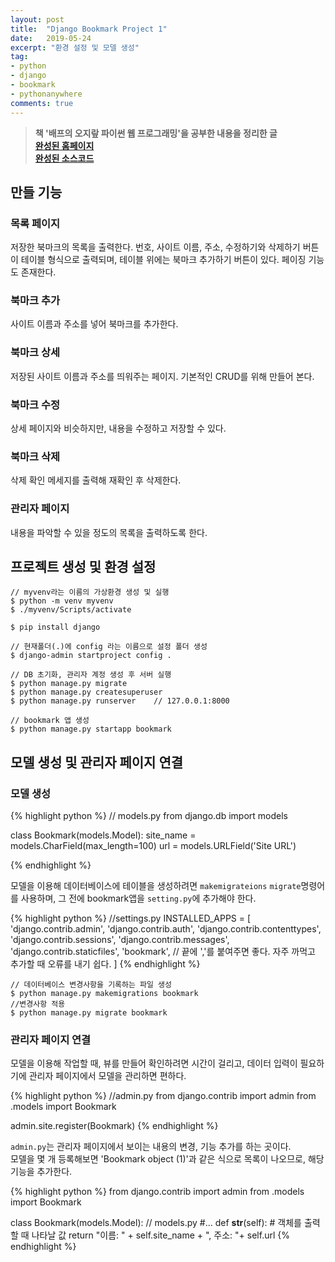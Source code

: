 ```yaml
---
layout: post
title:  "Django Bookmark Project 1"
date:   2019-05-24
excerpt: "환경 설정 및 모델 생성"
tag:
- python
- django
- bookmark
- pythonanywhere
comments: true
---
```


> **책 '배프의 오지랖 파이썬 웹 프로그래밍'을 공부한 내용을 정리한 글**<br>
> **<a href="http://glowingedge.pythonanywhere.com/bookmark/">완성된 홈페이지</a>**<br>
> **<a href="https://github.com/glowingEdge/bookmark">완성된 소스코드</a>**

## 만들 기능

### 목록 페이지

저장한 북마크의 목록을 출력한다. 번호, 사이트 이름, 주소, 수정하기와 삭제하기 버튼이 테이블 형식으로 출력되며, 테이블 위에는 북마크 추가하기 버튼이 있다. 페이징 기능도 존재한다.

### 북마크 추가

사이트 이름과 주소를 넣어 북마크를 추가한다.

### 북마크 상세

저장된 사이트 이름과 주소를 띄워주는 페이지. 기본적인 CRUD를 위해 만들어 본다.

### 북마크 수정

상세 페이지와 비슷하지만, 내용을 수정하고 저장할 수 있다.

### 북마크 삭제

삭제 확인 메세지를 출력해 재확인 후 삭제한다.

### 관리자 페이지

내용을 파악할 수 있을 정도의 목록을 출력하도록 한다.


## 프로젝트 생성 및 환경 설정

    // myvenv라는 이름의 가상환경 생성 및 실행
    $ python -m venv myvenv
    $ ./myvenv/Scripts/activate

    $ pip install django

    // 현재폴더(.)에 config 라는 이름으로 설정 폴더 생성
    $ django-admin startproject config .

    // DB 초기화, 관리자 계정 생성 후 서버 실행
    $ python manage.py migrate
    $ python manage.py createsuperuser
    $ python manage.py runserver    // 127.0.0.1:8000

    // bookmark 앱 생성
    $ python manage.py startapp bookmark

## 모델 생성 및 관리자 페이지 연결

### 모델 생성

{% highlight python %}
// models.py
from django.db import models


class Bookmark(models.Model):
    site_name = models.CharField(max_length=100)
    url = models.URLField('Site URL')

{% endhighlight %}

모델을 이용해 데이터베이스에 테이블을 생성하려면 `makemigrateions` `migrate`명령어를 사용하며, 그 전에 bookmark앱을 `setting.py`에 추가해야 한다.

{% highlight python %}
//settings.py
INSTALLED_APPS = [
    'django.contrib.admin',
    'django.contrib.auth',
    'django.contrib.contenttypes',
    'django.contrib.sessions',
    'django.contrib.messages',
    'django.contrib.staticfiles',
    'bookmark',                     // 끝에 ','를 붙여주면 좋다. 자주 까먹고 추가할 때 오류를 내기 쉽다.
]
{% endhighlight %}

    // 데이터베이스 변경사항을 기록하는 파일 생성
    $ python manage.py makemigrations bookmark
    //변경사항 적용
    $ python manage.py migrate bookmark

### 관리자 페이지 연결

모델을 이용해 작업할 때, 뷰를 만들어 확인하려면 시간이 걸리고, 데이터 입력이 필요하기에 관리자 페이지에서 모델을 관리하면 편하다.

{% highlight python %}
//admin.py
from django.contrib import admin
from .models import Bookmark

admin.site.register(Bookmark)
{% endhighlight %}

`admin.py`는 관리자 페이지에서 보이는 내용의 변경, 기능 추가를 하는 곳이다.<br>
모델을 몇 개 등록해보면 'Bookmark object (1)'과 같은 식으로 목록이 나오므로, 해당 기능을 추가한다.

{% highlight python %}
from django.contrib import admin
from .models import Bookmark

class Bookmark(models.Model):
// models.py
#...
    def __str__(self):
        # 객체를 출력할 때 나타날 값
        return "이름: " + self.site_name + ", 주소: "+ self.url
{% endhighlight %}